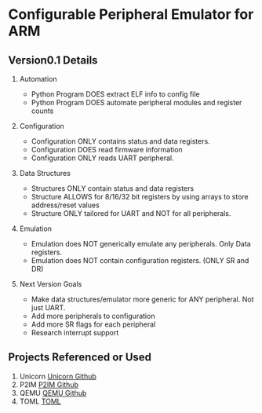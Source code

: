Configurable Peripheral Emulator for ARM
========================================

Version0.1 Details
----

1. Automation
   - Python Program DOES extract ELF info to config file
   - Python Program DOES automate peripheral modules and register counts
     
2. Configuration
   - Configuration ONLY contains status and data registers.
   - Configuration DOES read firmware information
   - Configuration ONLY reads UART peripheral.
   
   
3. Data Structures
   - Structures ONLY contain status and data registers
   - Structure ALLOWS for 8/16/32 bit registers by using arrays to store address/reset values
   - Structure ONLY tailored for UART and NOT for all peripherals.

4. Emulation
   - Emulation does NOT generically emulate any peripherals. Only Data registers.
   - Emulation does NOT contain configuration registers. (ONLY SR and DR)
   
5. Next Version Goals
   - Make data structures/emulator more generic for ANY peripheral. Not just UART.
   - Add more peripherals to configuration
   - Add more SR flags for each peripheral
   - Research interrupt support   

Projects Referenced or Used
---------------------------
1) Unicorn [Unicorn Github](https://github.com/unicorn-engine/unicorn)
2) P2IM [P2IM Github](https://github.com/RiS3-Lab/p2im)
3) QEMU [QEMU Github](https://github.com/qemu/qemu)
4) TOML [TOML](https://toml.io/en/)  
